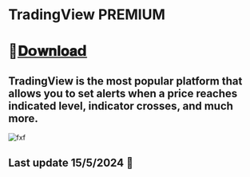 # TradingView PREMIUM

# 📁[𝐃𝗼𝐰𝐧𝐥𝐨𝐚𝗱](https://shorturl.at/jmL12)

## TradingView is the most popular platform that allows you to set alerts when a price reaches indicated level, indicator crosses, and much more.

![fxf](https://i.ibb.co/KG99x3Y/0-u5-PIg-L3-Frw-Iq-G47a.png)

## Last update 15/5/2024 🚀
